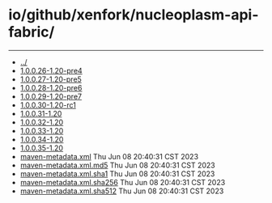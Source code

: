 # io/github/xenfork/nucleoplasm-api-fabric/

---
- [../](../index.md)
- [1.0.0.26-1.20-pre4](1.0.0.26-1.20-pre4/index.md)
- [1.0.0.27-1.20-pre5](1.0.0.27-1.20-pre5/index.md)
- [1.0.0.28-1.20-pre6](1.0.0.28-1.20-pre6/index.md)
- [1.0.0.29-1.20-pre7](1.0.0.29-1.20-pre7/index.md)
- [1.0.0.30-1.20-rc1](1.0.0.30-1.20-rc1/index.md)
- [1.0.0.31-1.20](1.0.0.31-1.20/index.md)
- [1.0.0.32-1.20](1.0.0.32-1.20/index.md)
- [1.0.0.33-1.20](1.0.0.33-1.20/index.md)
- [1.0.0.34-1.20](1.0.0.34-1.20/index.md)
- [1.0.0.35-1.20](1.0.0.35-1.20/index.md)
- [maven-metadata.xml](maven-metadata.xml) Thu Jun 08 20:40:31 CST 2023
- [maven-metadata.xml.md5](maven-metadata.xml.md5) Thu Jun 08 20:40:31 CST 2023
- [maven-metadata.xml.sha1](maven-metadata.xml.sha1) Thu Jun 08 20:40:31 CST 2023
- [maven-metadata.xml.sha256](maven-metadata.xml.sha256) Thu Jun 08 20:40:31 CST 2023
- [maven-metadata.xml.sha512](maven-metadata.xml.sha512) Thu Jun 08 20:40:31 CST 2023
